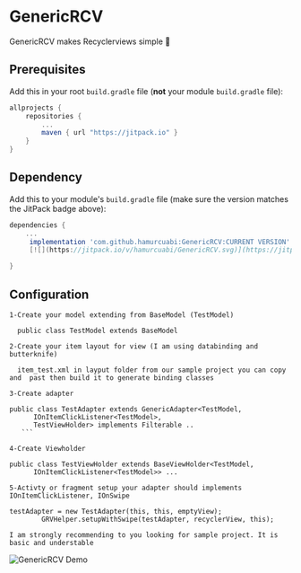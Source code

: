 # GenericRCV 
					
GenericRCV makes Recyclerviews simple :bicyclist:
## Prerequisites

Add this in your root `build.gradle` file (**not** your module `build.gradle` file):

```gradle
allprojects {
	repositories {
		...
		maven { url "https://jitpack.io" }
	}
}
```

## Dependency

Add this to your module's `build.gradle` file (make sure the version matches the JitPack badge above):

```gradle
dependencies {
	...
	 implementation 'com.github.hamurcuabi:GenericRCV:CURRENT VERSION'
	 [![](https://jitpack.io/v/hamurcuabi/GenericRCV.svg)](https://jitpack.io/#hamurcuabi/GenericRCV)

}
```

## Configuration
```
1-Create your model extending from BaseModel (TestModel)

  public class TestModel extends BaseModel 
```
```
2-Create your item layout for view (I am using databinding and butterknife)

  item_test.xml in layput folder from our sample project you can copy and  past then build it to generate binding classes
  ```
  
  ```
3-Create adapter

public class TestAdapter extends GenericAdapter<TestModel,
        IOnItemClickListener<TestModel>,
        TestViewHolder> implements Filterable ..
     ```
 
4-Create Viewholder   

public class TestViewHolder extends BaseViewHolder<TestModel,
        IOnItemClickListener<TestModel>> ...
```
```
5-Activty or fragment setup your adapter should implements IOnItemClickListener, IOnSwipe

testAdapter = new TestAdapter(this, this, emptyView);
        GRVHelper.setupWithSwipe(testAdapter, recyclerView, this);
```
 
 ```
 I am strongly recommending to you looking for sample project. It is basic and understable   
  ```
  
  ![GenericRCV Demo](https://media.giphy.com/media/gGqTDj6UBMRZsX51CT/giphy.gif)

